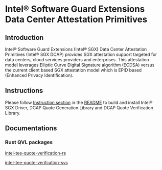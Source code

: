 # Intel®️ Software Guard Extensions Data Center Attestation Primitives


## Introduction

Intel®️ Software Guard Extensions (Intel®️ SGX) Data Center Attestation Primitives (Intel®️ SGX DCAP) provides SGX attestation support targeted for data centers, cloud services providers and enterprises. This attestation model leverages Elliptic Curve Digital Signature algorithm (ECDSA) versus the current client based SGX attestation model which is EPID based (Enhanced Privacy Identification).


## Instructions
Please follow [Instruction section](https://github.com/intel/SGXDataCenterAttestationPrimitives#instruction) in the [README](https://github.com/intel/SGXDataCenterAttestationPrimitives#readme) to build and install Intel®️ SGX Driver, DCAP Quote Generation Library and DCAP Quote Verification Library.


## Documentations

### Rust QVL packages

[intel-tee-quote-verification-rs](docs/rust-qvl-doc/intel_tee_quote_verification_rs/index.html)

[intel-tee-quote-verifcation-sys](docs/rust-qvl-doc/intel_tee_quote_verification_sys/index.html)
